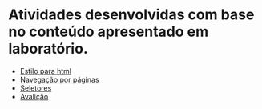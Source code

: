 # Atividades desenvolvidas com base no conteúdo apresentado em laboratório.

- [Estilo para html](https://github.com/tmenegaz/LMW-turma-51506/tree/master/htmlEstilos)  
- [Navegação por páginas](https://github.com/tmenegaz/LMW-turma-51506/tree/master/navPaginas)
- [Seletores](https://github.com/tmenegaz/LMW-turma-51506/tree/master/seletores)
- [Avalição](https://github.com/tmenegaz/LMW-turma-51506/tree/master/avaliacao)
